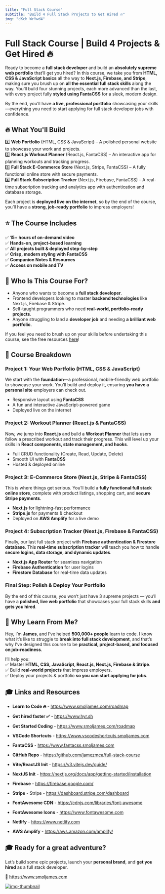 ```yaml
---
title: "Full Stack Course"
subtitle: "Build 4 Full Stack Projects to Get Hired 🔥"
img: "dKch_WrYwd4"
---
```


# Full Stack Course | Build 4 Projects & Get Hired 🔥  

Ready to become a **full stack developer** and build an **absolutely supreme web portfolio** that’ll get you hired? In this course, we take you from **HTML, CSS & JavaScript basics** all the way to **Next.js, Firebase, and Stripe**, making sure you brush up on **all the essential full stack skills** along the way. You’ll build four stunning projects, each more advanced than the last, with every project fully **styled using FantaCSS** for a sleek, modern design.  

By the end, you’ll have **a live, professional portfolio** showcasing your skills—everything you need to start applying for full stack developer jobs with confidence.  

## 🔥 What You'll Build  

1️⃣ **Web Portfolio** (HTML, CSS & JavaScript) – A polished personal website to showcase your work and projects.  
2️⃣ **React.js Workout Planner** (React.js, FantaCSS) – An interactive app for planning workouts and tracking progress.  
3️⃣ **Full Stack E-Commerce Store** (Next.js, Stripe, FantaCSS) – A fully functional online store with secure payments.  
4️⃣ **Full Stack Subscription Tracker** (Next.js, Firebase, FantaCSS) – A real-time subscription tracking and analytics app with authentication and database storage.  

Each project is **deployed live on the internet**, so by the end of the course, you’ll have a **strong, job-ready portfolio** to impress employers!  

## ⭐ The Course Includes  

✅ **15+ hours of on-demand video**  
✅ **Hands-on, project-based learning**  
✅ **All projects built & deployed step-by-step**  
✅ **Crisp, modern styling with FantaCSS**  
✅ **Companion Notes & Resources**  
✅ **Access on mobile and TV**  

## 🎯 Who Is This Course For?  

- Anyone who wants to become a **full stack developer**.  
- Frontend developers looking to master **backend technologies** like Next.js, Firebase & Stripe.  
- Self-taught programmers who need **real-world, portfolio-ready projects**.  
- Anyone struggling to land a **developer job** and needing **a brilliant web portfolio**.  

If you feel you need to brush up on your skills before undertaking this course, see the free resources [here](https://www.smoljames.com/roadmap)!

## 📌 Course Breakdown  

### **Project 1: Your Web Portfolio (HTML, CSS & JavaScript)**  
We start with the **foundation**—a professional, mobile-friendly web portfolio to showcase your work. You’ll build and deploy it, ensuring **you have a personal site** employers can check out.  

- Responsive layout using **FantaCSS**  
- A fun and interactive JavaScript-powered game  
- Deployed live on the internet  

### **Project 2: Workout Planner (React.js & FantaCSS)**  
Now, we jump into **React.js** and build a **Workout Planner** that lets users follow a prescribed workout and track their progress. This will level up your skills in **React components, state management, and hooks**.  

- Full CRUD functionality (Create, Read, Update, Delete)  
- Smooth UI with **FantaCSS**  
- Hosted & deployed online  

### **Project 3: E-Commerce Store (Next.js, Stripe & FantaCSS)**  
This is where things get serious. You’ll build a **fully functional full stack online store**, complete with product listings, shopping cart, and **secure Stripe payments**.  

- **Next.js** for lightning-fast performance  
- **Stripe.js** for payments & checkout  
- Deployed on **AWS Amplify** for a live demo  

### **Project 4: Subscription Tracker (Next.js, Firebase & FantaCSS)**  
Finally, our last full stack project with **Firebase authentication & Firestore database**. This **real-time subscription tracker** will teach you how to handle **secure logins, data storage, and dynamic updates**.  

- **Next.js App Router** for seamless navigation  
- **Firebase Authentication** for user logins  
- **Firestore Database** for real-time data updates  

### **Final Step: Polish & Deploy Your Portfolio**  
By the end of this course, you won’t just have 3 supreme projects — you’ll have a **polished, live web portfolio** that showcases your full stack skills **and gets you hired**.  

## 🚀 Why Learn From Me?  

Hey, I’m **James**, and I’ve helped **500,000+ people** learn to code. I know what it’s like to struggle to **break into full stack development**, and that’s why I’ve designed this course to be **practical, project-based, and focused on job-readiness**.  

I’ll help you:  
✅ Master **HTML, CSS, JavaScript, React.js, Next.js, Firebase & Stripe**.  
✅ Build **real-world projects** that impress employers.  
✅ Deploy your projects & portfolio **so you can start applying for jobs**.  

## 🎓 Links and Resources

* **Learn to Code 🔥** - https://www.smoljames.com/roadmap
* **Get hired faster ✅** - https://www.hyr.sh
* **Get Started Coding** - https://www.smoljames.com/roadmap

* **VSCode Shortcuts** - https://www.vscodeshortcuts.smoljames.com
* **FantaCSS** - https://www.fantacss.smoljames.com
* **GitHub Repo** - https://github.com/jamezmca/full-stack-course
* **Vite/ReactJS Init** - https://v3.vitejs.dev/guide/
* **NextJS Init** - https://nextjs.org/docs/app/getting-started/installation
* **Firebase** - https://firebase.google.com/
* **Stripe** - Stripe - https://dashboard.stripe.com/dashboard
* **FontAwesome CDN** - https://cdnjs.com/libraries/font-awesome
* **FontAwesome Icons** - https://www.fontawesome.com
* **Netlify** - https://www.netlify.com
* **AWS Amplify** - https://aws.amazon.com/amplify/


## 🎓 Ready for a great adventure?

Let’s build some epic projects, launch your **personal brand**, and **get you hired** as a full stack developer.  

🔗 https://www.smoljames.com 
<!-- replace with course link -->

[![img-thumbnail](thumbnail.jpg)](https://youtu.be/lkjrUW8fI40)